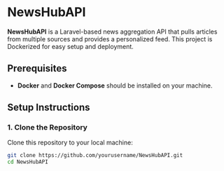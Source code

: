 # NewsHubAPI

**NewsHubAPI** is a Laravel-based news aggregation API that pulls articles from multiple sources and provides a personalized feed. This project is Dockerized for easy setup and deployment.

## Prerequisites

- **Docker** and **Docker Compose** should be installed on your machine.
  
## Setup Instructions

### 1. Clone the Repository

Clone this repository to your local machine:

```bash
git clone https://github.com/yourusername/NewsHubAPI.git
cd NewsHubAPI

